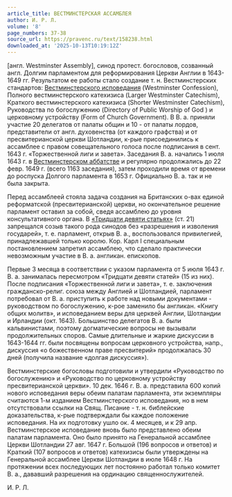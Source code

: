 ```yaml
---
article_title: ВЕСТМИНСТЕРСКАЯ АССАМБЛЕЯ
author: И. Р. Л.
volume: '8'
page_numbers: 37-38
source_url: https://pravenc.ru/text/158238.html
downloaded_at: '2025-10-13T10:19:12Z'
---
```


[англ. Westminster Assembly], синод протест. богословов, созванный англ. Долгим парламентом для реформирования Церкви Англии в 1643-1649 гг. Результатом ее работы стало создание т. н. Вестминстерских стандартов: [Вестминстерского исповедания](<https://pravenc.ru/text/Вестминстерского исповедания.html>) (Westminster Confession), Полного вестминстерского катехизиса (Larger Westminster Catechism), Краткого вестминстерского катехизиса (Shorter Westminster Catechism), Руководства по богослужению (Directory of Public Worship of God ) и церковному устройству (Form of Church Government). В В. а. приняли участие 20 делегатов от палаты общин и 10 - от палаты лордов, представители от англ. духовенства (от каждого графства) и от пресвитерианской церкви Шотландии, к-рые присоединились к ассамблее с правом совещательного голоса после подписания в сент. 1643 г. «Торжественной лиги и завета». Заседания В. а. начались 1 июля 1643 г. в [Вестминстерском аббатстве](<https://pravenc.ru/text/Вестминстерском аббатстве.html>) и регулярно продолжались до 22 февр. 1649 г. (всего 1163 заседания), затем проходили время от времени до роспуска Долгого парламента в 1653 г. Официально В. а. так и не была закрыта.

Перед ассамблеей стояла задача создания на Британских о-вах единой реформатской (пресвитерианской) церкви, но окончательное решение парламент оставил за собой, сведя ассамблею до уровня консультативного органа. В [«Тридцати девяти статьях»](<https://pravenc.ru/text/ Тридцати девяти статьях .html>) (ст. 21) запрещался созыв такого рода синодов без «разрешения и изволения государей», т. е. парламент, открыв В. а., воспользовался привилегией, принадлежавшей только королю. Кор. Карл I специальным постановлением запретил ассамблею, что сделало практически невозможным участие в В. а. англикан. епископов.

Первые 3 месяца в соответствии с указом парламента от 5 июля 1643 г. В. а. занималась пересмотром «Тридцати девяти статей» (15 из них). После подписания «Торжественной лиги и завета», т. е. заключения гражданско-религ. союза между Англией и Шотландией, парламент потребовал от В. а. приступить к работе над новыми документами - руководством по богослужению, к-рое заменило бы англикан. «Книгу общих молитв», и исповеданием веры для церквей Англии, Шотландии и Ирландии (окт. 1643). Большинство делегатов В. а. были кальвинистами, поэтому догматические вопросы не вызывали продолжительных споров. Самые длительные и жаркие дискуссии в 1643-1644 гг. были посвящены вопросам церковного устройства, напр., дискуссия «о божественном праве пресвитерий» продолжалась 30 дней (получила название «долгая дискуссия»).

Вестминстерские богословы подготовили и утвердили «Руководство по богослужению» и «Руководство по церковному устройству пресвитерианской церкви». 10 дек. 1646 г. В. а. представила 600 копий нового исповедания веры обеим палатам парламента, эти экземпляры считаются 1-м изданием Вестминстерского исповедания, но в нем отсутствовали ссылки на Свящ. Писание - т. н. библейские доказательства, к-рые подтверждали бы каждое положение исповедания. На их подготовку ушло ок. 4 месяцев, и к 29 апр. Вестминстерское исповедание вновь было представлено обеим палатам парламента. Оно было принято на Генеральной ассамблее Церкви Шотландии 27 авг. 1647 г. Большой (196 вопросов и ответов) и Краткий (107 вопросов и ответов) катехизисы были утверждены на Генеральной ассамблее Церкви Шотландии в июле 1648 г. На протяжении всех последующих лет постоянно работал только комитет В. а., дававший разрешения на ординацию священнослужителей.

И. Р. Л.
